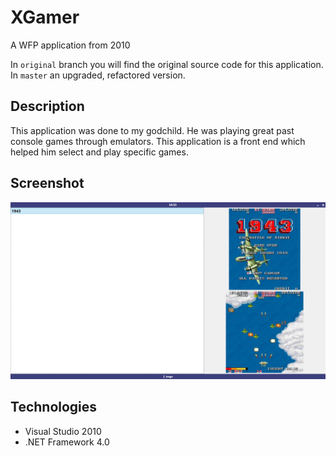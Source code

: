 # XGamer

A WFP application from 2010

In `original` branch you will find the original source code for this application. In `master` an upgraded, refactored version.

## Description 

This application was done to my godchild. He was playing great past console games through emulators. This application is a front end which helped him select and play specific games.

## Screenshot

![screenshot](https://raw.githubusercontent.com/mamcer/xgamer/master/doc/screenshot.png)

## Technologies

- Visual Studio 2010
- .NET Framework 4.0